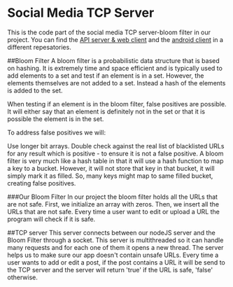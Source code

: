 # Social Media TCP Server

This is the code part of the social media TCP server-bloom filter in our project.
You can find the [API server & web client](https://ant.apache.org/bindownload.cgi) and the [android client](https://ant.apache.org/bindownload.cgi) in a different repesatories.

##Bloom Filter
A bloom filter is a probabilistic data structure that is based on hashing. It is extremely time and space efficient and is typically used to add elements to a set and test if an element is in a set. However, the elements themselves are not added to a set. Instead a hash of the elements is added to the set.

When testing if an element is in the bloom filter, false positives are possible. It will either say that an element is definitely not in the set or that it is possible the element is in the set.

To address false positives we will:

Use longer bit arrays.
Double check against the real list of blacklisted URLs for any result which is positive - to ensure it is not a false positive.
A bloom filter is very much like a hash table in that it will use a hash function to map a key to a bucket. However, it will not store that key in that bucket, it will simply mark it as filled. So, many keys might map to same filled bucket, creating false positives.

###Our Bloom Filter
In our project the bloom filter holds all the URLs that are not safe. First, we initialize an array with zeros. Then, we insert all the URLs that are not safe. Every time a user want to edit or upload a URL the program will check if it is safe.

##TCP server
This server connects between our nodeJS server and the Bloom Filter through a socket. This server is multithreaded so it can handle many requests and for each one of them it opens a new thread. The server helps us to make sure our app doesn't contain unsafe URLs. Every time a user wants to add or edit a post, if the post contains a URL it will be send to the TCP server and the server will return 'true' if the URL is safe, 'false' otherwise.
